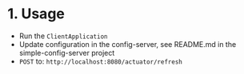 # 1. Usage
- Run the `ClientApplication`
- Update configuration in the config-server, see README.md in the simple-config-server project
- `POST` to: `http://localhost:8080/actuator/refresh`
